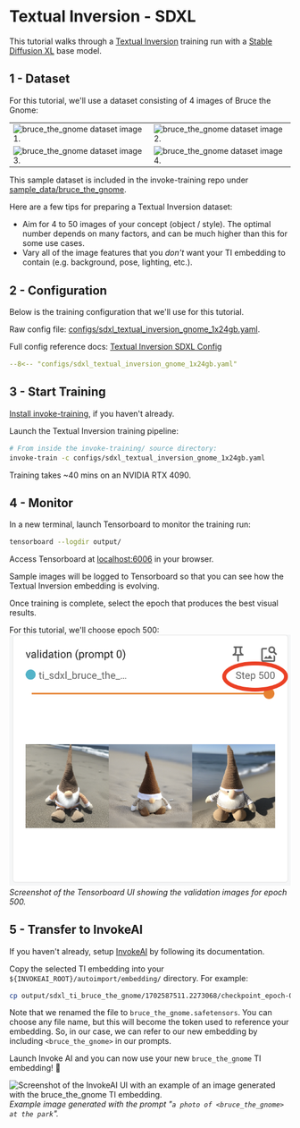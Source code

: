 # Textual Inversion - SDXL

This tutorial walks through a [Textual Inversion](https://arxiv.org/abs/2208.01618) training run with a [Stable Diffusion XL](https://huggingface.co/stabilityai/stable-diffusion-xl-base-1.0) base model.

## 1 - Dataset

For this tutorial, we'll use a dataset consisting of 4 images of Bruce the Gnome:

| | |
| - | - |
| ![bruce_the_gnome dataset image 1.](../../images/bruce_the_gnome/001.png) | ![bruce_the_gnome dataset image 2.](../../images/bruce_the_gnome/002.png) |
| ![bruce_the_gnome dataset image 3.](../../images/bruce_the_gnome/003.png) | ![bruce_the_gnome dataset image 4.](../../images/bruce_the_gnome/004.png) |

This sample dataset is included in the invoke-training repo under [sample_data/bruce_the_gnome](https://github.com/invoke-ai/invoke-training/tree/main/sample_data/bruce_the_gnome).

Here are a few tips for preparing a Textual Inversion dataset:

- Aim for 4 to 50 images of your concept (object / style). The optimal number depends on many factors, and can be much higher than this for some use cases.
- Vary all of the image features that you *don't* want your TI embedding to contain (e.g. background, pose, lighting, etc.).

## 2 - Configuration

Below is the training configuration that we'll use for this tutorial.

Raw config file: [configs/sdxl_textual_inversion_gnome_1x24gb.yaml](https://github.com/invoke-ai/invoke-training/blob/main/configs/sdxl_textual_inversion_gnome_1x24gb.yaml).

Full config reference docs: [Textual Inversion SDXL Config](../../reference/config/pipelines/sdxl_textual_inversion.md)

```yaml title="sdxl_textual_inversion_gnome_1x24gb.yaml"
--8<-- "configs/sdxl_textual_inversion_gnome_1x24gb.yaml"
```

## 3 - Start Training

[Install invoke-training](../../get_started/installation.md), if you haven't already.

Launch the Textual Inversion training pipeline:
```bash
# From inside the invoke-training/ source directory:
invoke-train -c configs/sdxl_textual_inversion_gnome_1x24gb.yaml
```

Training takes ~40 mins on an NVIDIA RTX 4090.

## 4 - Monitor

In a new terminal, launch Tensorboard to monitor the training run:
```bash
tensorboard --logdir output/
```
Access Tensorboard at [localhost:6006](http://localhost:6006) in your browser.

Sample images will be logged to Tensorboard so that you can see how the Textual Inversion embedding is evolving.

Once training is complete, select the epoch that produces the best visual results.

For this tutorial, we'll choose epoch 500:
![Screenshot of the Tensorboard UI showing the validation images for epoch 500.](../../images/tensorboard_bruce_the_gnome_epoch_500.png)
*Screenshot of the Tensorboard UI showing the validation images for epoch 500.*

## 5 - Transfer to InvokeAI

If you haven't already, setup [InvokeAI](https://github.com/invoke-ai/InvokeAI) by following its documentation.

Copy the selected TI embedding into your `${INVOKEAI_ROOT}/autoimport/embedding/` directory. For example:
```bash
cp output/sdxl_ti_bruce_the_gnome/1702587511.2273068/checkpoint_epoch-00000500.safetensors ${INVOKEAI_ROOT}/autoimport/embedding/bruce_the_gnome.safetensors
```

Note that we renamed the file to `bruce_the_gnome.safetensors`. You can choose any file name, but this will become the token used to reference your embedding. So, in our case, we can refer to our new embedding by including `<bruce_the_gnome>` in our prompts.

Launch Invoke AI and you can now use your new `bruce_the_gnome` TI embedding! 🎉

![Screenshot of the InvokeAI UI with an example of an image generated with the bruce_the_gnome TI embedding.](../../images/invokeai_bruce_the_gnome_ti.png)
*Example image generated with the prompt "`a photo of <bruce_the_gnome> at the park`".*
